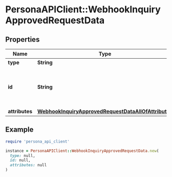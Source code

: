 # PersonaAPIClient::WebhookInquiryApprovedRequestData

## Properties

| Name | Type | Description | Notes |
| ---- | ---- | ----------- | ----- |
| **type** | **String** | event | [optional] |
| **id** | **String** | Unique identifier for this Event. Starts with &#x60;evt_&#x60;. | [optional] |
| **attributes** | [**WebhookInquiryApprovedRequestDataAllOfAttributes**](WebhookInquiryApprovedRequestDataAllOfAttributes.md) |  | [optional] |

## Example

```ruby
require 'persona_api_client'

instance = PersonaAPIClient::WebhookInquiryApprovedRequestData.new(
  type: null,
  id: null,
  attributes: null
)
```

